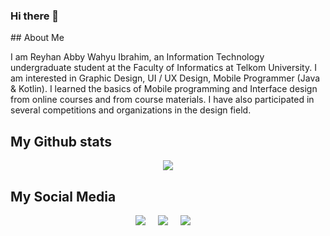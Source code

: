 ### Hi there 👋

<body>
## About Me
<p>I am Reyhan Abby Wahyu Ibrahim, an Information Technology undergraduate student at the Faculty of Informatics at Telkom University. I am interested in Graphic Design, UI / UX Design, Mobile Programmer (Java & Kotlin). I learned the basics of Mobile programming and Interface design from online courses and from course materials. I have also participated in several competitions and organizations in the design field.</p>
  
## My Github stats
<p align='center'>
  <img align="center" src = "https://github-readme-stats.vercel.app/api/top-langs/?username=reyhanabbywahyu&layout=compact">
</p>

## My Social Media
  <p align="center">
    <a href="mailto:reyhan.abbywahyu12@gmail.com"><img src="https://img.shields.io/badge/gmail-%23D14836.svg?&style=for-the-badge&logo=gmail&logoColor=white" /></a>&nbsp;&nbsp;&nbsp;&nbsp;
    <a href="https://www.instagram.com/reyhan_abby_wahyu/"><img src="https://img.shields.io/badge/instagram-%23dc2743.svg?&style=for-the-badge&logo=instagram&logoColor=white" /></a>&nbsp;&nbsp;&nbsp;&nbsp;
    <a href="https://www.linkedin.com/in/reyhan-abby-wahyu-ibrahim-6300b4201/"><img src="https://img.shields.io/badge/linkedin-%230077B5.svg?&style=for-the-badge&logo=linkedin&logoColor=white" /></a>&nbsp;&nbsp;&nbsp;&nbsp;
  </p>
</body>
